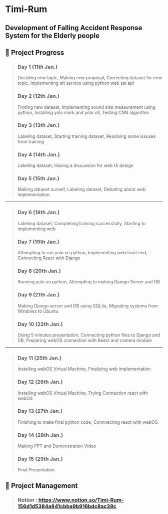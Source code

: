 # Timi-Rum

## Development of Falling Accident Response System for the Elderly people

## 📅 Project Progress

> ### Day 1 (11th Jan.) 
> Deciding new topic, Making new proposal, Correcting dataset for new topic, Implementing stt service using python web sst api 
> ### Day 2 (12th Jan.) 
> Finding new dataset, Implementing sound size measurement using python, Installing yolo mark and yolo v3, Testing CNN algorithm
> ### Day 3 (13th Jan.) 
> Labeling dataset, Starting training dataset, Resolving some issuses from training
> ### Day 4 (14th Jan.) 
> Labeling dataset, Having a discussion for web UI design 
> ### Day 5 (15th Jan.) 
> Making dataset ourself, Labeling dataset, Debating about web implementation
------------
> ### Day 6 (18th Jan.) 
> Labeling dataset, Completing training successfully, Starting to implementing web
> ### Day 7 (19th Jan.) 
> Attempting to run yolo on python, Implementing web front end, Connecting React with Django
> ### Day 8 (20th Jan.) 
> Running yolo on python, Attempting to making Django Server and DB
> ### Day 9 (21th Jan.) 
> Making Django server and DB using SQLite, Migrating systems from Windows to Ubuntu 
> ### Day 10 (22th Jan.) 
> Doing 5 minutes presentation, Connecting python files to Django and DB, Preparing webOS connection with React and camera module
------------
> ### Day 11 (25th Jan.) 
> Installing webOS Virtual Machine, Finalizing web implementation
> ### Day 12 (26th Jan.) 
> Installing webOS Virtual Machine, Trying Connection react with webOS 
> ### Day 13 (27th Jan.) 
> Finishing to make final python code, Connnecting react with webOS
> ### Day 14 (28th Jan.) 
> Making PPT and Demonstration Video
> ### Day 15 (29th Jan.) 
> Final Presentation

## 🧩 Project Management

> ### Notion : https://www.notion.so/Timi-Rum-156d1d5384a841cbba9b916bdc8ac38c

